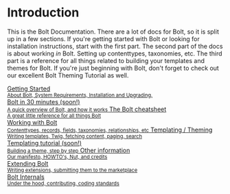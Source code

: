 Introduction
============

This is the Bolt Documentation. There are a lot of docs for Bolt, so it is split up in a few sections. If you're getting started with Bolt or looking for installation instructions, start with the first part. 
The second part of the docs is about working _in_ Bolt. Setting up contenttypes, taxonomies, etc. The third part is a reference for all things related to building your templates and themes for Bolt. If you're just beginning with Bolt, don't forget to check out our excellent Bolt Theming Tutorial as well. 

<a href="about" class="button large expand docsintro">
Getting Started<br>
<small>About Bolt, System Requirements, Installation and Upgrading.</small>
</a>

<div class="docsintro">
    <a href="#" onclick="alert('Coming soon!');"  class="button medium docsintro">
    Bolt in 30 minutes (soon!)<br>
    <small>A quick overview of Bolt, and how it works</small>
    </a>
    <a href="http://cheatsheet.bolt.cm" class="button medium docsintro">
    The Bolt cheatsheet<br>
    <small>A great little reference for all things Bolt</small>
    </a>
</div>

<a href="contenttypes-and-records" class="button large expand docsintro">
Working with Bolt<br>
<small>Contenttypes, records, fields, taxonomies, relationships, etc</small>
</a>

<a href="templates-routes" class="button large expand docsintro">
Templating / Theming<br>
<small>Writing templates, Twig, fetching content, paging, search</small>
</a>

<div class="docsintro">
<a href="#" onclick="alert('Coming soon!');" class="button medium docsintro">
Templating tutorial (soon!)<br>
<small>Building a theme, step by step</small>
</a>
<a href="manifesto" class="button medium docsintro">
Other information<br>
<small>Our manifesto, HOWTO's, Nut, and credits</small>
</a>
</div>

<a href="extensions/introduction" class="button large expand docsintro">
Extending Bolt<br>
<small>Writing extensions, submitting them to the marketplace</small>
</a>

<div class="docsintro">
<a href="internals/bolt-internals" class="button medium docsintro">
Bolt Internals<br>
<small>Under the hood, contributing, coding standards</small>
</a>
</div>
